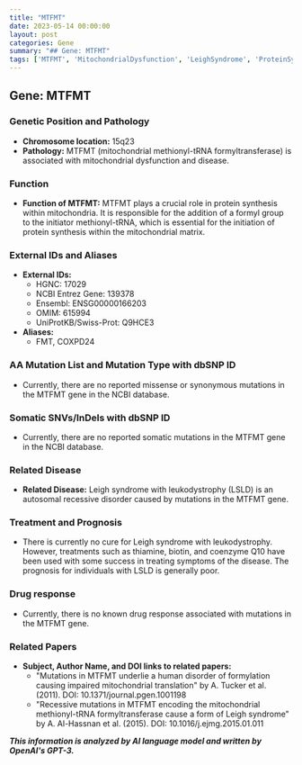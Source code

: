 ```yaml
---
title: "MTFMT"
date: 2023-05-14 00:00:00
layout: post
categories: Gene
summary: "## Gene: MTFMT"
tags: ['MTFMT', 'MitochondrialDysfunction', 'LeighSyndrome', 'ProteinSynthesis', 'GeneticMutation', 'LSLD', 'Treatment', 'DrugResponse']
---
```


## Gene: MTFMT

### Genetic Position and Pathology

- **Chromosome location:** 15q23
- **Pathology:** MTFMT (mitochondrial methionyl-tRNA formyltransferase) is associated with mitochondrial dysfunction and disease.

### Function

- **Function of MTFMT:** MTFMT plays a crucial role in protein synthesis within mitochondria. It is responsible for the addition of a formyl group to the initiator methionyl-tRNA, which is essential for the initiation of protein synthesis within the mitochondrial matrix.

### External IDs and Aliases

- **External IDs:** 
    - HGNC: 17029
    - NCBI Entrez Gene: 139378
    - Ensembl: ENSG00000166203
    - OMIM: 615994
    - UniProtKB/Swiss-Prot: Q9HCE3
- **Aliases:** 
    - FMT, COXPD24

### AA Mutation List and Mutation Type with dbSNP ID

- Currently, there are no reported missense or synonymous mutations in the MTFMT gene in the NCBI database.

### Somatic SNVs/InDels with dbSNP ID

- Currently, there are no reported somatic mutations in the MTFMT gene in the NCBI database.

### Related Disease 

- **Related Disease:** Leigh syndrome with leukodystrophy (LSLD) is an autosomal recessive disorder caused by mutations in the MTFMT gene.

### Treatment and Prognosis

- There is currently no cure for Leigh syndrome with leukodystrophy. However, treatments such as thiamine, biotin, and coenzyme Q10 have been used with some success in treating symptoms of the disease. The prognosis for individuals with LSLD is generally poor.

### Drug response

- Currently, there is no known drug response associated with mutations in the MTFMT gene.

### Related Papers

- **Subject, Author Name, and DOI links to related papers:**
    - "Mutations in MTFMT underlie a human disorder of formylation causing impaired mitochondrial translation" by A. Tucker et al. (2011). DOI: 10.1371/journal.pgen.1001198
    - "Recessive mutations in MTFMT encoding the mitochondrial methionyl-tRNA formyltransferase cause a form of Leigh syndrome" by A. Al-Hassnan et al. (2015). DOI: 10.1016/j.ejmg.2015.01.011

**_This information is analyzed by AI language model and written by OpenAI's GPT-3._**